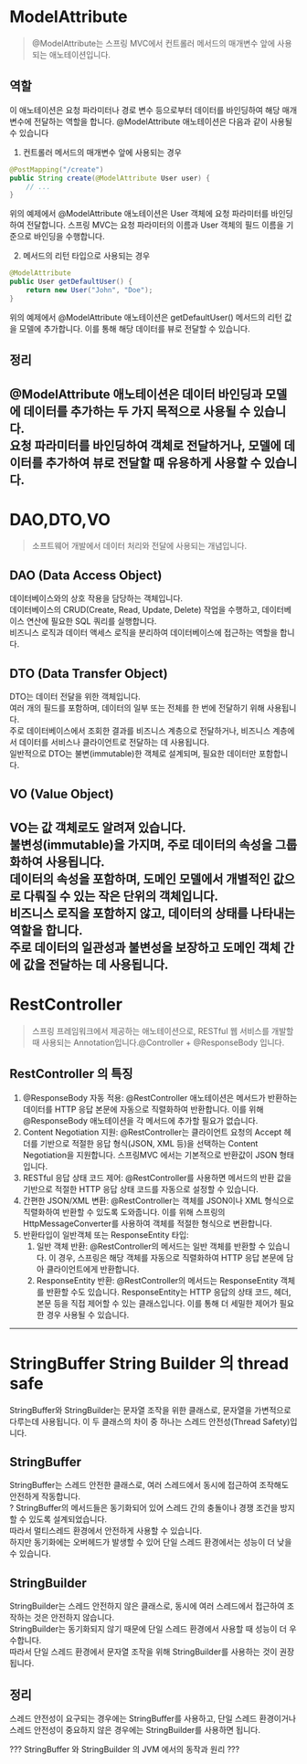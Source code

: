 # ModelAttribute
> @ModelAttribute는 스프링 MVC에서 컨트롤러 메서드의 매개변수 앞에 사용되는 애노테이션입니다.

## 역할
이 애노테이션은 요청 파라미터나 경로 변수 등으로부터 데이터를 바인딩하여 해당 매개변수에 전달하는 역할을 합니다.
@ModelAttribute 애노테이션은 다음과 같이 사용될 수 있습니다
1. 컨트롤러 메서드의 매개변수 앞에 사용되는 경우
```java
@PostMapping("/create")
public String create(@ModelAttribute User user) {
    // ...
}
```
위의 예제에서 @ModelAttribute 애노테이션은 User 객체에 요청 파라미터를 바인딩하여 전달합니다. 스프링 MVC는 요청 파라미터의 이름과 User 객체의 필드 이름을 기준으로 바인딩을 수행합니다.

2. 메서드의 리턴 타입으로 사용되는 경우
```java
@ModelAttribute
public User getDefaultUser() {
    return new User("John", "Doe");
}
```
위의 예제에서 @ModelAttribute 애노테이션은 getDefaultUser() 메서드의 리턴 값을 모델에 추가합니다. 
이를 통해 해당 데이터를 뷰로 전달할 수 있습니다.


## 정리 
@ModelAttribute 애노테이션은 데이터 바인딩과 모델에 데이터를 추가하는 두 가지 목적으로 사용될 수 있습니다.<br>
요청 파라미터를 바인딩하여 객체로 전달하거나, 모델에 데이터를 추가하여 뷰로 전달할 때 유용하게 사용할 수 있습니다.<br>
---

# DAO,DTO,VO
> 소프트웨어 개발에서 데이터 처리와 전달에 사용되는 개념입니다.

## DAO (Data Access Object)
데이터베이스와의 상호 작용을 담당하는 객체입니다.<br>
데이터베이스의 CRUD(Create, Read, Update, Delete) 작업을 수행하고, 데이터베이스 연산에 필요한 SQL 쿼리를 실행합니다.<br>
비즈니스 로직과 데이터 액세스 로직을 분리하여 데이터베이스에 접근하는 역할을 합니다.<br>

## DTO (Data Transfer Object)
DTO는 데이터 전달을 위한 객체입니다.<br>
여러 개의 필드를 포함하며, 데이터의 일부 또는 전체를 한 번에 전달하기 위해 사용됩니다.<br>
주로 데이터베이스에서 조회한 결과를 비즈니스 계층으로 전달하거나, 비즈니스 계층에서 데이터를 서비스나 클라이언트로 전달하는 데 사용됩니다.<br>
일반적으로 DTO는 불변(immutable)한 객체로 설계되며, 필요한 데이터만 포함합니다.<br>


## VO (Value Object)
VO는 값 객체로도 알려져 있습니다.<br>
불변성(immutable)을 가지며, 주로 데이터의 속성을 그룹화하여 사용됩니다.<br>
데이터의 속성을 포함하며, 도메인 모델에서 개별적인 값으로 다뤄질 수 있는 작은 단위의 객체입니다.<br>
비즈니스 로직을 포함하지 않고, 데이터의 상태를 나타내는 역할을 합니다.<br>
주로 데이터의 일관성과 불변성을 보장하고 도메인 객체 간에 값을 전달하는 데 사용됩니다.<br>
---
# RestController
>  스프링 프레임워크에서 제공하는 애노테이션으로, RESTful 웹 서비스를 개발할 때 사용되는 Annotation입니다.@Controller + @ResponseBody 입니다.

## RestController 의 특징
1. @ResponseBody 자동 적용: @RestController 애노테이션은 메서드가 반환하는 데이터를 HTTP 응답 본문에 자동으로 직렬화하여 반환합니다. 이를 위해 @ResponseBody 애노테이션을 각 메서드에 추가할 필요가 없습니다.<br>
2. Content Negotiation 지원: @RestController는 클라이언트 요청의 Accept 헤더를 기반으로 적절한 응답 형식(JSON, XML 등)을 선택하는 Content Negotiation을 지원합니다. 스프링MVC 에서는 기본적으로 반환값이 JSON 형태입니다.<br>
3. RESTful 응답 상태 코드 제어: @RestController를 사용하면 메서드의 반환 값을 기반으로 적절한 HTTP 응답 상태 코드를 자동으로 설정할 수 있습니다.<br>
4. 간편한 JSON/XML 변환: @RestController는 객체를 JSON이나 XML 형식으로 직렬화하여 반환할 수 있도록 도와줍니다. 이를 위해 스프링의 HttpMessageConverter를 사용하여 객체를 적절한 형식으로 변환합니다.<br>
5. 반환타입이 일반객체 또는 ResponseEntity 타입: 
   1. 일반 객체 반환: @RestController의 메서드는 일반 객체를 반환할 수 있습니다. 이 경우, 스프링은 해당 객체를 자동으로 직렬화하여 HTTP 응답 본문에 담아 클라이언트에게 반환합니다.<br>
   2. ResponseEntity 반환: @RestController의 메서드는 ResponseEntity 객체를 반환할 수도 있습니다. ResponseEntity는 HTTP 응답의 상태 코드, 헤더, 본문 등을 직접 제어할 수 있는 클래스입니다. 이를 통해 더 세밀한 제어가 필요한 경우 사용될 수 있습니다.

---
# StringBuffer String Builder 의 thread safe
StringBuffer와 StringBuilder는 문자열 조작을 위한 클래스로, 문자열을 가변적으로 다루는데 사용됩니다. 
이 두 클래스의 차이 중 하나는 스레드 안전성(Thread Safety)입니다.
## StringBuffer
StringBuffer는 스레드 안전한 클래스로, 여러 스레드에서 동시에 접근하여 조작해도 안전하게 작동합니다.<br>?
StringBuffer의 메서드들은 동기화되어 있어 스레드 간의 충돌이나 경쟁 조건을 방지할 수 있도록 설계되었습니다.<br>
따라서 멀티스레드 환경에서 안전하게 사용할 수 있습니다.<br>
하지만 동기화에는 오버헤드가 발생할 수 있어 단일 스레드 환경에서는 성능이 더 낮을 수 있습니다.<br>

## StringBuilder
StringBuilder는 스레드 안전하지 않은 클래스로, 동시에 여러 스레드에서 접근하여 조작하는 것은 안전하지 않습니다.<br>
StringBuilder는 동기화되지 않기 때문에 단일 스레드 환경에서 사용할 때 성능이 더 우수합니다.<br>
따라서 단일 스레드 환경에서 문자열 조작을 위해 StringBuilder를 사용하는 것이 권장됩니다.<br>
## 정리
스레드 안전성이 요구되는 경우에는 StringBuffer를 사용하고, 단일 스레드 환경이거나 스레드 안전성이 중요하지 않은 경우에는 StringBuilder를 사용하면 됩니다.

???
StringBuffer 와 StringBuilder 의 JVM 에서의 동작과 원리
???